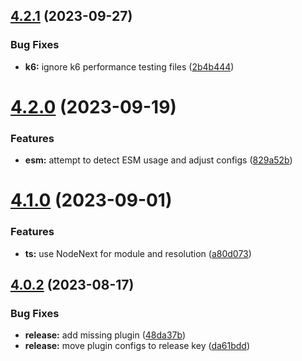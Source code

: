 ## [4.2.1](https://github.com/openapi-typescript-infra/coconfig/compare/v4.2.0...v4.2.1) (2023-09-27)


### Bug Fixes

* **k6:** ignore k6 performance testing files ([2b4b444](https://github.com/openapi-typescript-infra/coconfig/commit/2b4b444918e326034f85d50d85c9667dc1c95ed0))

# [4.2.0](https://github.com/openapi-typescript-infra/coconfig/compare/v4.1.0...v4.2.0) (2023-09-19)


### Features

* **esm:** attempt to detect ESM usage and adjust configs ([829a52b](https://github.com/openapi-typescript-infra/coconfig/commit/829a52b998f0927781d3e2e0fe25d46d3ffc248c))

# [4.1.0](https://github.com/openapi-typescript-infra/coconfig/compare/v4.0.2...v4.1.0) (2023-09-01)


### Features

* **ts:** use NodeNext for module and resolution ([a80d073](https://github.com/openapi-typescript-infra/coconfig/commit/a80d073bef0f03eb7bb3dede242b3f3fdf120714))

## [4.0.2](https://github.com/openapi-typescript-infra/coconfig/compare/v4.0.1...v4.0.2) (2023-08-17)


### Bug Fixes

* **release:** add missing plugin ([48da37b](https://github.com/openapi-typescript-infra/coconfig/commit/48da37b75a45a71cd7130b5906ceb032b6b391b5))
* **release:** move plugin configs to release key ([da61bdd](https://github.com/openapi-typescript-infra/coconfig/commit/da61bdd13d0f53668a14953494d510f0ef81b95a))
